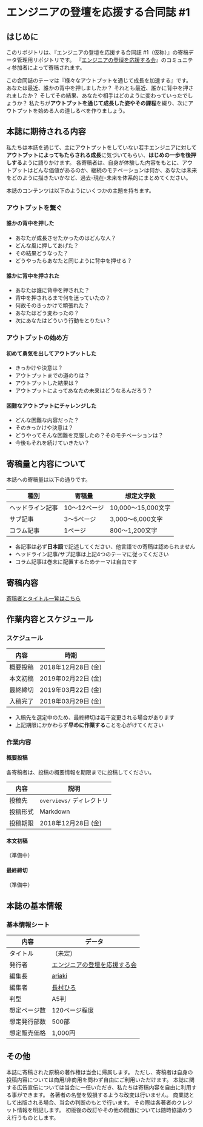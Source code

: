 # エンジニアの登壇を応援する合同誌 #1

## はじめに
このリポジトリは、『エンジニアの登壇を応援する合同誌 #1（仮称）』の寄稿データ管理用リポジトリです。
『[エンジニアの登壇を応援する会](https://portal.engineers-lt.info/)』のコミュニティ参加者によって寄稿されます。

この合同誌のテーマは『様々なアウトプットを通じて成長を加速する』です。
あなたは最近、誰かの背中を押しましたか？
それとも最近、誰かに背中を押されましたか？
そしてその結果、あなたや相手はどのように変わっていったでしょうか？
私たちが**アウトプットを通じて成長した姿やその課程**を綴り、次にアウトプットを始める人の道しるべを作りましょう。

## 本誌に期待される内容
私たちは本誌を通じて、主にアウトプットをしていない若手エンジニアに対して**アウトプットによってもたらされる成長**に気づいてもらい、**はじめの一歩を後押しする**ように語りかけます。
各寄稿者は、自身が体験した内容をもとに、アウトプットはどんな価値があるのか、継続のモチベーションは何か、あなたは未来をどのように描きたいかなど、過去-現在-未来を体系的にまとめてください。

本誌のコンテンツは以下のようにいくつかの主題を持ちます。

### アウトプットを繋ぐ

#### 誰かの背中を押した
- あなたが成長させたかったのはどんな人？
- どんな風に押してあげた？
- その結果どうなった？
- どうやったらあなたと同じように背中を押せる？

#### 誰かに背中を押された
- あなたは誰に背中を押された？
- 背中を押されるまで何を迷っていたの？
- 何故そのきっかけで頑張れた？
- あなたはどう変わったの？
- 次にあなたはどういう行動をとりたい？

### アウトプットの始め方

#### 初めて勇気を出してアウトプットした
- きっかけや決意は？
- アウトプットまでの道のりは？
- アウトプットした結果は？
- アウトプットによってあなたの未来はどうなるんだろう？

#### 困難なアウトプットにチャレンジした
- どんな困難な内容だった？
- そのきっかけや決意は？
- どうやってそんな困難を克服したの？そのモチベーションは？
- 今後もそれを続けていきたい？

## 寄稿量と内容について
本誌への寄稿量は以下の通りです。

種別 | 寄稿量 | 想定文字数
-----|-----|-----
ヘッドライン記事 | 10～12ページ | 10,000～15,000文字
サブ記事 | 3～5ページ | 3,000～6,000文字
コラム記事 | 1ページ | 800～1,200文字

- 各記事は必ず**日本語**で記述してください、他言語での寄稿は認められません
- ヘッドライン記事/サブ記事は上記4つのテーマに従ってください
- コラム記事は巻末に配置するためテーマは自由です

## 寄稿内容

[寄稿者とタイトル一覧はこちら](https://docs.google.com/spreadsheets/d/1Ptzy4NV-TE2PRozZv4ZqROztAZBEHeppGzGrWFCWmgI/edit)

## 作業内容とスケジュール

### スケジュール

内容 | 時期
----- | -----
概要投稿 | 2018年12月28日 (金)
本文初稿 | 2019年02月22日 (金)
最終締切 | 2019年03月22日 (金)
入稿完了 | 2019年03月29日 (金)

- 入稿先を選定中のため、最終締切は若干変更される場合があります
- 上記期限にかかわらず**早めに作業する**ことを心がけてください

### 作業内容

#### 概要投稿
各寄稿者は、投稿の概要情報を期限までに投稿してください。


内容 | 説明
----- | -----
投稿先 | `overviews/` ディレクトリ
投稿形式 | Markdown
投稿期限 | 2018年12月28日 (金)

#### 本文初稿
（準備中）

#### 最終締切
（準備中）

## 本誌の基本情報

### 基本情報シート

内容 | データ
----- | -----
タイトル | （未定）
発行者 | [エンジニアの登壇を応援する会](https://portal.engineers-lt.info/)
編集長 | [ariaki](https://twitter.com/ariaki4dev)
編集者 | [長村ひろ](https://twitter.com/hirosys_)
判型 | A5判
想定ページ数 | 120ページ程度
想定発行部数 | 500部
想定販売価格 | 1,000円


## その他
本誌に寄稿された原稿の著作権は当会に帰属します。
ただし、寄稿者は自身の投稿内容については商用/非商用を問わず自由にご利用いただけます。
本誌に関する広告宣伝については当会に一任いただき、私たちは寄稿内容を自由に利用する事ができます。
各著者の名誉を毀損するような改変は行いません。
商業誌として出版される場合、当会の判断のもとで行います。
その際は各著者のクレジット情報を明記します。
初版後の改訂やその他の問題については随時協議のうえ行うものとします。
